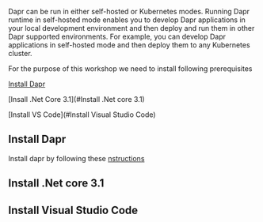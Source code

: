 Dapr can be run in either self-hosted or Kubernetes modes. Running Dapr runtime in self-hosted mode enables you to develop Dapr applications in your local development environment and then deploy and run them in other Dapr supported environments. For example, you can develop Dapr applications in self-hosted mode and then deploy them to any Kubernetes cluster.

For the purpose of this workshop we need to install following prerequisites

 [Install Dapr](#install-dapr)

 [Insall .Net Core 3.1](#Install .Net core 3.1)

 [Install VS Code](#Install Visual Studio Code)





## Install Dapr
Install dapr by following these [nstructions]((https://github.com/dapr/docs/blob/master/getting-started/environment-setup.md))

## Install .Net core 3.1

## Install Visual Studio Code

